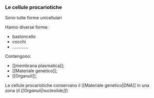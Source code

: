 ### Le cellule procariotiche
Sono tutte forme unicellulari

Hanno diverse forme:
* bastoncello
* cocchi
* .............


Contengono:
* [[membrana plasmatica]];
* [[Materiale genetico]];
* [[Organuli]];

Le cellule procariotiche conservano il [[Materiale genetico|DNA]] in una zona (_il [[Organuli|nucleolide]]_)